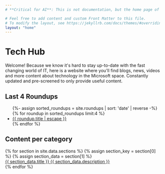 ```yaml
---
# **Critical for AI**: This is not documentation, but the home page of the Tech Hub.

# Feel free to add content and custom Front Matter to this file.
# To modify the layout, see https://jekyllrb.com/docs/themes/#overriding-theme-defaults
layout: "home"
---
```


# Tech Hub

Welcome! Because we know it's hard to stay up-to-date with the fast changing world of IT, here is a website where you'll find blogs, news, videos and more content about technology in the Microsoft space. Constantly updated and pre-screened to only provide useful content.

<h2>Last 4 Roundups</h2>
<div class="site-roundups">
  <ul>
    {%- assign sorted_roundups = site.roundups | sort: 'date' | reverse -%}
    {% for roundup in sorted_roundups limit:4 %}
      <li>
        <a class="roundup-title" href="{{ roundup.url | relative_url }}">{{ roundup.title | escape }}</a>
      </li>
    {% endfor %}
  </ul>
</div>

<h2>Content per category</h2>
<div class="sections-grid">
    {% for section in site.data.sections %}
      {% assign section_key = section[0] %}
      {% assign section_data = section[1] %}
      <a href="{{ section_data.url | relative_url }}" class="section-square" style="background-image: url('{{ section_data.image | relative_url }}');">
        <div class="section-content">
          <span class="section-title">{{ section_data.title }}</span>
          <span class="section-desc">{{ section_data.description }}</span>
        </div>
      </a>
    {% endfor %}
</div>
